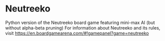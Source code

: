 # Neutreeko
Python version of the Neutreeko board game featuring mini-max AI (but without alpha-beta pruning)
For information about Neutreeko and its rules, visit https://en.boardgamearena.com/#!gamepanel?game=neutreeko
